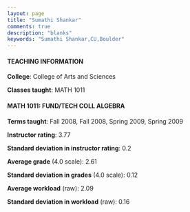 ```yaml
---
layout: page
title: "Sumathi Shankar" 
comments: true
description: "blanks"
keywords: "Sumathi Shankar,CU,Boulder"
---
```

<head>
<script src="https://ajax.googleapis.com/ajax/libs/jquery/2.1.3/jquery.min.js"></script>
<script src="https://dl.dropboxusercontent.com/s/pc42nxpaw1ea4o9/highcharts.js?dl=0"></script>
<!-- <script src="../assets/js/highcharts.js"></script> -->
<style type="text/css">@font-face {
	font-family: "Bebas Neue";
	src: url(https://www.filehosting.org/file/details/544349/BebasNeue Regular.otf) format("opentype");
	}
	h1.Bebas { 
		font-family: "Bebas Neue", Verdana, Tahoma;
	}
</style>
</head>
	   
#### TEACHING INFORMATION

**College**: College of Arts and Sciences

**Classes taught**: MATH 1011

#### MATH 1011: FUND/TECH COLL ALGEBRA

**Terms taught**: Fall 2008, Fall 2008, Spring 2009, Spring 2009

**Instructor rating**: 3.77

**Standard deviation in instructor rating**: 0.2

**Average grade** (4.0 scale): 2.61

**Standard deviation in grades** (4.0 scale): 0.12

**Average workload** (raw): 2.09

**Standard deviation in workload** (raw): 0.16

